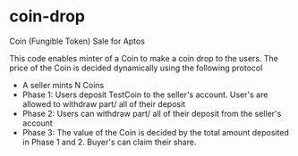 # coin-drop
Coin (Fungible Token) Sale for Aptos

This code enables minter of a Coin to make a coin drop to the users. The price of the Coin is decided dynamically using the following protocol

- A seller mints N Coins
- Phase 1: Users deposit TestCoin to the seller's account. User's are allowed to withdraw part/ all of their deposit
- Phase 2: Users can withdraw part/ all of their deposit from the seller's account
- Phase 3: The value of the Coin is decided by the total amount deposited in Phase 1 and 2. Buyer's can claim their share.
